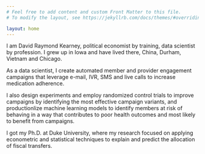 ```yaml
---
# Feel free to add content and custom Front Matter to this file.
# To modify the layout, see https://jekyllrb.com/docs/themes/#overriding-theme-defaults

layout: home
---
```



I am David Raymond Kearney, political economist by training, data scientist by profession. I grew up in Iowa and have lived there, China, Durham, Vietnam and Chicago.


As a data scientist, I create automated member and provider engagement campaigns that leverage e-mail, IVR, SMS and live calls to increase medication adherence.

I also design experiments and employ randomized control trials to improve campaigns by identifying the most effective campaign variants, and productionlize machine learning models to identify members at risk of behaving in a way that contributes to poor health outcomes and most likely to benefit from campaigns.


I got my Ph.D. at Duke University, where my research focused on applying econometric and statistical techniques to explain and predict the allocation of fiscal transfers.